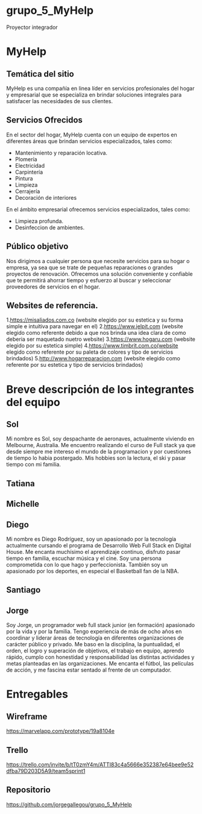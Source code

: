 # grupo_5_MyHelp
Proyector integrador

# MyHelp

## Temática del sitio

MyHelp es una compañía en linea líder en servicios profesionales del hogar y empresarial que se especializa en brindar soluciones integrales para satisfacer las necesidades de sus clientes.

## Servicios Ofrecidos

En el sector del hogar, MyHelp cuenta con un equipo de expertos en diferentes áreas que brindan servicios especializados, tales como:
 
* Mantenimiento y reparación locativa. 
* Plomería
* Electricidad
* Carpintería 
* Pintura
* Limpieza
* Cerrajería 
* Decoración de interiores

En el ámbito empresarial ofrecemos servicios especializados, tales como:

* Limpieza profunda.
* Desinfeccion de ambientes.

## Público objetivo 

Nos dirigimos a cualquier persona que necesite servicios para su hogar o empresa, ya sea que se trate de pequeñas reparaciones o grandes proyectos de renovación. Ofrecemos una solución conveniente y confiable que te permitirá ahorrar tiempo y esfuerzo al buscar y seleccionar proveedores de servicios en el hogar.

## Websites de referencia.

1.https://misaliados.com.co (website elegido por su estetica y su forma simple e intuitiva para navegar en el)
2.https://www.jelpit.com (website elegido como referente debido a que nos brinda una idea clara de como deberia ser maquetado nuetro website)
3.https://www.hogaru.com (website elegido por su estetica simple)
4.https://www.timbrit.com.co(website elegido como referente por su paleta de colores y tipo de servicios brindados)
5.http://www.hogarreparacion.com (website elegido como referente por su estetica y tipo de servicios brindados)



# Breve descripción de los integrantes del equipo

## Sol

Mi nombre es Sol, soy despachante de aeronaves, actualmente viviendo en Melbourne, Australia. 
Me encuentro realizando el curso de Full stack ya que desde siempre  me intereso el mundo de la programacion  y por cuestiones de tiempo lo habia postergado.
Mis hobbies son la lectura, el ski y pasar tiempo con mi familia. 

## Tatiana

## Michelle

## Diego

Mi nombre es Diego Rodríguez, soy un apasionado por la tecnología actualmente cursando el programa de Desarrollo Web Full Stack en Digital House. Me encanta muchísimo el aprendizaje continuo, disfruto pasar tiempo en familia, escuchar música y el cine. Soy una persona comprometida con lo que hago y perfeccionista. También soy un apasionado por los deportes, en especial el Basketball fan de la NBA.

## Santiago

## Jorge

Soy Jorge, un programador web full stack junior (en formación) apasionado por la vida y por la familia. Tengo experiencia de más de ocho años en coordinar y liderar áreas de tecnología en diferentes organizaciones de carácter público y privado. Me baso en la disciplina, la puntualidad, el orden, el logro y superación de objetivos, el trabajo en equipo, aprendo rápido, cumplo con honestidad y responsabilidad las distintas actividades y metas planteadas en las organizaciones. Me encanta el fútbol, las películas de acción, y me fascina estar sentado al frente de un computador.



# Entregables

## Wireframe
https://marvelapp.com/prototype/19a8104e

## Trello
https://trello.com/invite/b/tT0zmY4m/ATTI83c4a5666e352387e64bee9e52dfba79D203D5A9/team5sprint1

## Repositorio
https://github.com/jorgegallegou/grupo_5_MyHelp
